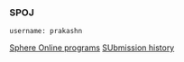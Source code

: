 ### SPOJ ###

```username: prakashn```

[Sphere Online programs](http://www.spoj.com/problems/)
[SUbmission history](http://www.spoj.com/status/prakashn/)

